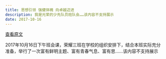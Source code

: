```yaml
---
title: 思想引领 强健体魄 向卓越迈进
description: 我是光荣的少先队员班队会……该内容不支持展示
date: 2017-10-16
---
```


[查看原文](https://www.meipian.cn/uyihqow)

2017年10月16日下午班会课，荣耀三班在学校的组织安排下，结合本班实际充分准备，举行了一次富有鲜明主题、富有青春气息、富有思……该内容不支持展示